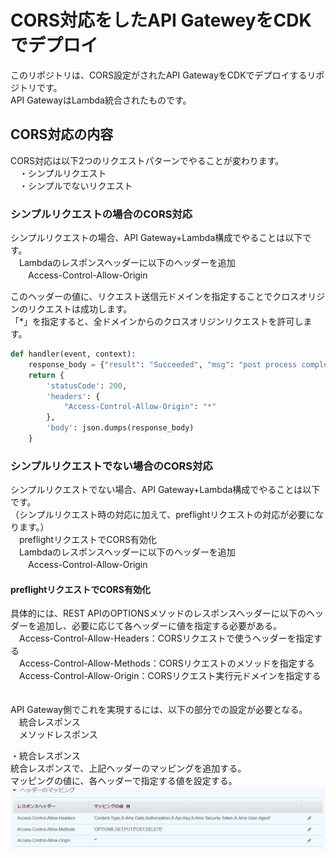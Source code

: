 # CORS対応をしたAPI GateweyをCDKでデプロイ

このリポジトリは、CORS設定がされたAPI GatewayをCDKでデプロイするリポジトリです。  
API GatewayはLambda統合されたものです。

## CORS対応の内容
CORS対応は以下2つのリクエストパターンでやることが変わります。  
　・シンプルリクエスト  
　・シンプルでないリクエスト

### シンプルリクエストの場合のCORS対応
シンプルリクエストの場合、API Gateway+Lambda構成でやることは以下です。  
　Lambdaのレスポンスヘッダーに以下のヘッダーを追加  
　　Access-Control-Allow-Origin

このヘッダーの値に、リクエスト送信元ドメインを指定することでクロスオリジンのリクエストは成功します。  
「*」を指定すると、全ドメインからのクロスオリジンリクエストを許可します。
``` index.py
def handler(event, context):
    response_body = {"result": "Succeeded", "msg": "post process completed"}
    return {
        'statusCode': 200,
        'headers': {
            "Access-Control-Allow-Origin": "*"
        },
        'body': json.dumps(response_body)
    }
```


### シンプルリクエストでない場合のCORS対応
シンプルリクエストでない場合、API Gateway+Lambda構成でやることは以下です。  
（シンプルリクエスト時の対応に加えて、preflightリクエストの対応が必要になります。）  
　preflightリクエストでCORS有効化  
　Lambdaのレスポンスヘッダーに以下のヘッダーを追加  
　　Access-Control-Allow-Origin

#### preflightリクエストでCORS有効化  
具体的には、REST APIのOPTIONSメソッドのレスポンスヘッダーに以下のヘッダーを追加し、必要に応じて各ヘッダーに値を指定する必要がある。  
　Access-Control-Allow-Headers：CORSリクエストで使うヘッダーを指定する  
　Access-Control-Allow-Methods：CORSリクエストのメソッドを指定する  
　Access-Control-Allow-Origin：CORSリクエスト実行元ドメインを指定する
　

API Gateway側でこれを実現するには、以下の部分での設定が必要となる。  
　統合レスポンス  
　メソッドレスポンス  

・統合レスポンス  
統合レスポンスで、上記ヘッダーのマッピングを追加する。  
マッピングの値に、各ヘッダーで指定する値を設定する。
![Alt text](image.png)

